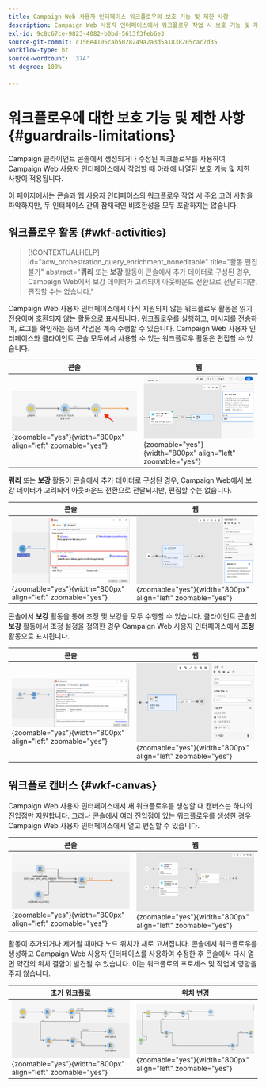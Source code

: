 ```yaml
---
title: Campaign Web 사용자 인터페이스 워크플로우의 보호 기능 및 제한 사항
description: Campaign Web 사용자 인터페이스에서 워크플로우 작업 시 보호 기능 및 제한 사항
exl-id: 9c8c67ce-9823-4082-b0bd-5613f3feb6e3
source-git-commit: c156e4105cab5028249a2a3d5a1838205cac7d35
workflow-type: ht
source-wordcount: '374'
ht-degree: 100%

---
```


# 워크플로우에 대한 보호 기능 및 제한 사항 {#guardrails-limitations}

Campaign 클라이언트 콘솔에서 생성되거나 수정된 워크플로우를 사용하여 Campaign Web 사용자 인터페이스에서 작업할 때 아래에 나열된 보호 기능 및 제한 사항이 적용됩니다.

이 페이지에서는 콘솔과 웹 사용자 인터페이스의 워크플로우 작업 시 주요 고려 사항을 파악하지만, 두 인터페이스 간의 잠재적인 비호환성을 모두 포괄하지는 않습니다.

## 워크플로우 활동 {#wkf-activities}

>[!CONTEXTUALHELP]
>id="acw_orchestration_query_enrichment_noneditable"
>title="활동 편집 불가"
>abstract="**쿼리** 또는 **보강** 활동이 콘솔에서 추가 데이터로 구성된 경우, Campaign Web에서 보강 데이터가 고려되어 아웃바운드 전환으로 전달되지만, 편집할 수는 없습니다."

Campaign Web 사용자 인터페이스에서 아직 지원되지 않는 워크플로우 활동은 읽기 전용이며 호환되지 않는 활동으로 표시됩니다. 워크플로우를 실행하고, 메시지를 전송하며, 로그를 확인하는 등의 작업은 계속 수행할 수 있습니다. Campaign Web 사용자 인터페이스와 클라이언트 콘솔 모두에서 사용할 수 있는 워크플로우 활동은 편집할 수 있습니다.

| 콘솔 | 웹 |
| --- | --- |
| ![](assets/limitations-activities-console.png){zoomable=&quot;yes&quot;}{width="800px" align="left" zoomable="yes"} | ![](assets/limitations-activities-web.png){zoomable=&quot;yes&quot;}{width="800px" align="left" zoomable="yes"} |

**쿼리** 또는 **보강** 활동이 콘솔에서 추가 데이터로 구성된 경우, Campaign Web에서 보강 데이터가 고려되어 아웃바운드 전환으로 전달되지만, 편집할 수는 없습니다.

| 콘솔 | 웹 |
| --- | --- |
| ![](assets/limitations-options-console.png){zoomable=&quot;yes&quot;}{width="800px" align="left" zoomable="yes"} | ![](assets/limitations-options-web.png){zoomable=&quot;yes&quot;}{width="800px" align="left" zoomable="yes"} |

콘솔에서 **보강** 활동을 통해 조정 및 보강을 모두 수행할 수 있습니다. 클라이언트 콘솔의 **보강** 활동에서 조정 설정을 정의한 경우 Campaign Web 사용자 인터페이스에서 **조정** 활동으로 표시됩니다.

| 콘솔 | 웹 |
| --- | --- |
| ![](assets/limitations-enrichment-console.png){zoomable=&quot;yes&quot;}{width="800px" align="left" zoomable="yes"} | ![](assets/limitations-enrichment-web.png){zoomable=&quot;yes&quot;}{width="800px" align="left" zoomable="yes"} |

## 워크플로 캔버스 {#wkf-canvas}

Campaign Web 사용자 인터페이스에서 새 워크플로우를 생성할 때 캔버스는 하나의 진입점만 지원합니다. 그러나 콘솔에서 여러 진입점이 있는 워크플로우를 생성한 경우 Campaign Web 사용자 인터페이스에서 열고 편집할 수 있습니다.

| 콘솔 | 웹 |
| --- | --- |
| ![](assets/limitations-multiple-console.png){zoomable=&quot;yes&quot;}{width="800px" align="left" zoomable="yes"} | ![](assets/limitations-multiple-web.png){zoomable=&quot;yes&quot;}{width="800px" align="left" zoomable="yes"} |

활동이 추가되거나 제거될 때마다 노드 위치가 새로 고쳐집니다. 콘솔에서 워크플로우를 생성하고 Campaign Web 사용자 인터페이스를 사용하여 수정한 후 콘솔에서 다시 열면 약간의 위치 결함이 발견될 수 있습니다. 이는 워크플로의 프로세스 및 작업에 영향을 주지 않습니다.

| 초기 워크플로 | 위치 변경 |
| --- | --- |
| ![](assets/limitations-positioning1.png){zoomable=&quot;yes&quot;}{width="800px" align="left" zoomable="yes"} | ![](assets/limitations-positioning2.png){zoomable=&quot;yes&quot;}{width="800px" align="left" zoomable="yes"} |
